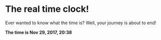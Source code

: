 # The real time clock!

Ever wanted to know what the time is? Well, your journey is about to end!

**The time is Nov 29, 2017, 20:38**